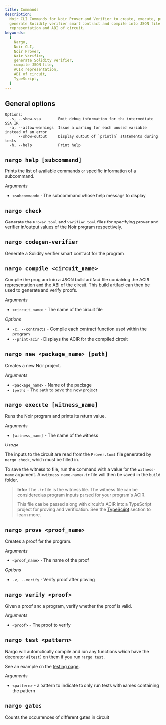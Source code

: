 ```yaml
---
title: Commands
description:
  Noir CLI Commands for Noir Prover and Verifier to create, execute, prove and verify programs,
  generate Solidity verifier smart contract and compile into JSON file containing ACIR
  representation and ABI of circuit.
keywords:
  [
    Nargo,
    Noir CLI,
    Noir Prover,
    Noir Verifier,
    generate Solidity verifier,
    compile JSON file,
    ACIR representation,
    ABI of circuit,
    TypeScript,
  ]
---
```


## General options

```
Options:
  -s, --show-ssa        Emit debug information for the intermediate SSA IR
  -a, --allow-warnings  Issue a warning for each unused variable instead of an error
      --show-output     Display output of `println` statements during tests
  -h, --help            Print help
```

## `nargo help [subcommand]`

Prints the list of available commands or specific information of a subcommand.

_Arguments_

- `<subcommand>` - The subcommand whose help message to display

## `nargo check`

Generate the `Prover.toml` and `Verifier.toml` files for specifying prover and verifier in/output
values of the Noir program respectively.

## `nargo codegen-verifier`

Generate a Solidity verifier smart contract for the program.

## `nargo compile <circuit_name>`

Compile the program into a JSON build artifact file containing the ACIR representation and the ABI
of the circuit. This build artifact can then be used to generate and verify proofs.

_Arguments_

- `<circuit_name>` - The name of the circuit file

_Options_

- `-c, --contracts` - Compile each contract function used within the program
- `--print-acir` - Displays the ACIR for the compiled circuit

## `nargo new <package_name> [path]`

Creates a new Noir project.

_Arguments_

- `<package_name>` - Name of the package
- `[path]` - The path to save the new project

## `nargo execute [witness_name]`

Runs the Noir program and prints its return value.

_Arguments_

- `[witness_name]` - The name of the witness

_Usage_

The inputs to the circuit are read from the `Prover.toml` file generated by `nargo check`, which
must be filled in.

To save the witness to file, run the command with a value for the `witness-name` argument. A
`<witness_name-name>.tr` file will then be saved in the `build` folder.

> **Info:** The `.tr` file is the witness file. The witness file can be considered as program inputs
> parsed for your program's ACIR.
>
> This file can be passed along with circuit's ACIR into a TypeScript project for proving and
> verification. See the [TypeScript](../typescript#proving-and-verifying-externally-compiled-files)
> section to learn more.

## `nargo prove <proof_name>`

Creates a proof for the program.

_Arguments_

- `<proof_name>` - The name of the proof

_Options_

- `-v, --verify` - Verify proof after proving

## `nargo verify <proof>`

Given a proof and a program, verify whether the proof is valid.

_Arguments_

- `<proof>` - The proof to verify

## `nargo test <pattern>`

Nargo will automatically compile and run any functions which have the decorator `#[test]` on them if
you run `nargo test`.

See an example on the [testing page](./testing).

_Arguments_

- `<pattern>` - a pattern to indicate to only run tests with names containing the pattern

## `nargo gates`

Counts the occurrences of different gates in circuit
